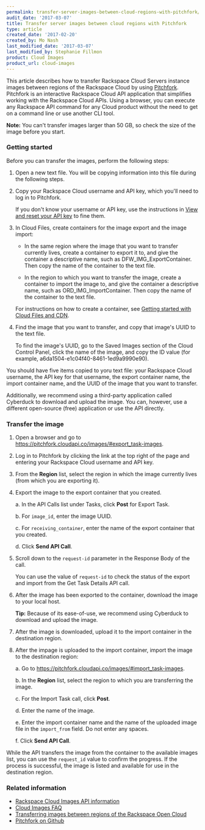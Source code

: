```yaml
---
permalink: transfer-server-images-between-cloud-regions-with-pitchfork/
audit_date: '2017-03-07'
title: Transfer server images between cloud regions with Pitchfork
type: article
created_date: '2017-02-20'
created_by: Mo Nash
last_modified_date: '2017-03-07'
last_modified_by: Stephanie Fillmon
product: Cloud Images
product_url: cloud-images
---
```


This article describes how to transfer Rackspace Cloud Servers instance images between regions of the Rackspace Cloud by using [Pitchfork](https://pitchfork.cloudapi.co/). Pitchfork is an interactive Rackspace Cloud API application that simplifies working with the Rackspace Cloud APIs. Using a browser, you can execute any Rackspace API command for any Cloud product without the need to get on a command line or use another CLI tool.

**Note:** You can't transfer images larger than 50 GB, so check the size of the image before you start.

### Getting started

Before you can transfer the images, perform the following steps:

1. Open a new text file. You will be copying information into this file during the following steps.

2. Copy your Rackspace Cloud username and API key, which you'll need to log in to Pitchfork.

   If you don't know your username or API key, use the instructions in [View and reset your API key](/how-to/view-and-reset-your-api-key) to fine them.

3. In Cloud Files, create containers for the image export and the image import:

   - In the same region where the image that you want to transfer currently lives, create a container to export it to, and give the container a descriptive name, such as DFW_IMG_ExportContainer. Then copy the name of the container to the text file.
   
   - In the region to which you want to transfer the image, create a container to import the image to, and give the container a descriptive name, such as ORD_IMG_ImportContainer. Then copy the name of the container to the text file.
   
   For instructions on how to create a container, see [Getting started with Cloud Files and CDN](/how-to/getting-started-with-cloud-files-and-cdn). 

4. Find the image that you want to transfer, and copy that image's UUID to the text file.

   To find the image's UUID, go to the Saved Images section of the Cloud Control Panel, click the name of the image, and copy the ID value (for example, a6da1504-e1c04f40-8461-1ed9a9990e90).
   
You should have five items copied to yoru text file: your Rackspace Cloud username, the API key for that username, the export container name, the import container name, and the UUID of the image that you want to transfer. 

Additionally, we recommend using a third-party application called Cyberduck to download and upload the image. You can, however, use a different open-source (free) application or use the API directly.

### Transfer the image

1. Open a browser and go to https://pitchfork.cloudapi.co/images/#export_task-images.

2. Log in to Pitchfork by clicking the link at the top right of the page and entering your Rackspace Cloud username and API key.

3. From the **Region** list, select the region in which the image currently lives (from which you are exporting it).

4. Export the image to the export container that you created.

   a. In the API Calls list under Tasks, click **Post** for Export Task.
   
   b. For `image_id`, enter the image UUID.
   
   c. For `receiving_container`, enter the name of the export container that you created. 
   
   d. Click **Send API Call**.
   
5. Scroll down to the `request-id` parameter in the Response Body of the call.

   You can use the value of `request-id` to check the status of the export and import from the Get Task Details API call.
   
6. After the image has been exported to the container, download the image to your local host.

   **Tip:** Because of its ease-of-use, we recommend using Cyberduck to download and upload the image.

7. After the image is downloaded, upload it to the import container in the destination region.

8. After the impage is uploaded to the import container, import the image to the destination region:

   a. Go to https://pitchfork.cloudapi.co/images/#import_task-images.
   
   b. In the **Region** list, select the region to which you are transferring the image.
   
   c. For the Import Task call, click **Post**.
   
   d. Enter the name of the image.
   
   e. Enter the import container name and the name of the uploaded image file in the `import_from` field. Do not enter any spaces.
   
   f. Click **Send API Call**.
   
While the API transfers the image from the container to the available images list, you can use the `request_id` value to confirm the progress. If the process is successful, the image is listed and available for use in the destination region.

### Related information

-   [Rackspace Cloud Images API information](https://developer.rackspace.com/docs/cloud-images/v2/developer-guide/)
-   [Cloud Images FAQ](/how-to/cloud-images-faq)
-   [Transferring images between regions of the Rackspace Open Cloud](/how-to/transferring-images-between-regions-of-the-rackspace-open-cloud)
-   [Pitchfork on Github](https://github.com/oldarmyc/pitchfork)
